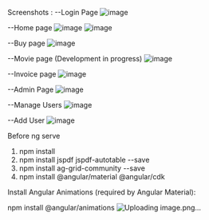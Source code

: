 
Screenshots : 
--Login Page
![image](https://github.com/user-attachments/assets/42894b6d-7fc8-4d8b-b6a2-7146d669ae47)

--Home page 
![image](https://github.com/user-attachments/assets/9a27c8db-2f40-46eb-bcbb-d6f3a304f00a)
![image](https://github.com/user-attachments/assets/d76e8c3f-8bc6-4511-8408-bba416e9f1f3)

--Buy page
![image](https://github.com/user-attachments/assets/ac74f2cf-7b5e-4176-aae6-43f299c48a23)

--Movie page (Development in progress)
![image](https://github.com/user-attachments/assets/baa503b4-e218-4ccb-8433-00f1a9655bc8)


--Invoice page 
![image](https://github.com/user-attachments/assets/330e5a72-5f35-4baa-badf-be488bab1e1b)

--Admin Page 
![image](https://github.com/user-attachments/assets/08b67279-f3f2-4af1-b55b-6d12f8f159d9)

--Manage Users
![image](https://github.com/user-attachments/assets/d891cecd-7d9a-4335-b986-433e0ff10234)

--Add User
![image](https://github.com/user-attachments/assets/c19a3e7f-2e4b-414a-9a60-1351e410b829)


Before ng serve
1. npm install
2. npm install jspdf jspdf-autotable --save
3. npm install ag-grid-community --save
4. npm install @angular/material @angular/cdk

Install Angular Animations (required by Angular Material):


npm install @angular/animations
![Uploading image.png…]()
